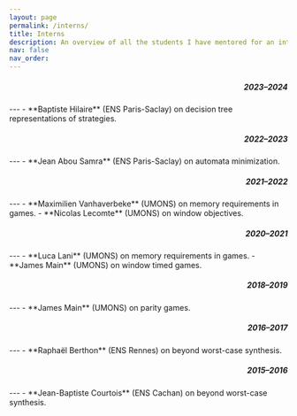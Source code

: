 ```yaml
---
layout: page
permalink: /interns/
title: Interns
description: An overview of all the students I have mentored for an internship; you might recognize some of them in the team. 😉
nav: false
nav_order: 
---
```


<div style="text-align: right"><h5>2023–2024</h5></div>
---
- **Baptiste Hilaire** (ENS Paris-Saclay) on decision tree representations of strategies.


<div style="text-align: right"><h5>2022–2023</h5></div>
---
- **Jean Abou Samra** (ENS Paris-Saclay) on automata minimization.


<div style="text-align: right"><h5>2021–2022</h5></div>
---
- **Maximilien Vanhaverbeke** (UMONS) on memory requirements in games.
- **Nicolas Lecomte** (UMONS) on window objectives.


<div style="text-align: right"><h5>2020–2021</h5></div>
---
- **Luca Lani** (UMONS) on memory requirements in games.
- **James Main** (UMONS) on window timed games.

<div style="text-align: right"><h5>2018–2019</h5></div>
---
- **James Main** (UMONS) on parity games.

<div style="text-align: right"><h5>2016–2017</h5></div>
---
- **Raphaël Berthon** (ENS Rennes) on beyond worst-case synthesis.

<div style="text-align: right"><h5>2015–2016</h5></div>
---
- **Jean-Baptiste Courtois** (ENS Cachan) on beyond worst-case synthesis.


